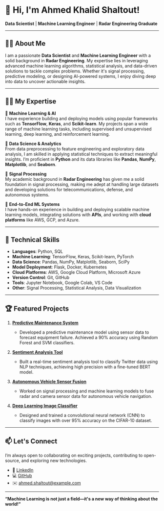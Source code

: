 # 👋 Hi, I'm Ahmed Khalid Shaltout!

**Data Scientist** | **Machine Learning Engineer** | **Radar Engineering Graduate**

---

## 👨‍💻 About Me

I am a passionate **Data Scientist** and **Machine Learning Engineer** with a solid background in **Radar Engineering**. My expertise lies in leveraging advanced machine learning algorithms, statistical analysis, and data-driven solutions to tackle complex problems. Whether it's signal processing, predictive modeling, or designing AI-powered systems, I enjoy diving deep into data to uncover actionable insights.

---

## 🧑‍🏫 My Expertise

🔹 **Machine Learning & AI**  
I have experience building and deploying models using popular frameworks such as **TensorFlow**, **Keras**, and **Scikit-learn**. My projects span a wide range of machine learning tasks, including supervised and unsupervised learning, deep learning, and reinforcement learning.

🔹 **Data Science & Analytics**  
From data preprocessing to feature engineering and exploratory data analysis, I am skilled in applying statistical techniques to extract meaningful insights. I’m proficient in **Python** and its data libraries like **Pandas**, **NumPy**, **Matplotlib**, and **Seaborn**.

🔹 **Signal Processing**  
My academic background in **Radar Engineering** has given me a solid foundation in signal processing, making me adept at handling large datasets and developing solutions for telecommunications, defense, and autonomous systems.

🔹 **End-to-End ML Systems**  
I have hands-on experience in building and deploying scalable machine learning models, integrating solutions with **APIs**, and working with **cloud platforms** like AWS, GCP, and Azure.

---

## 🚀 Technical Skills

- **Languages**: Python, SQL
- **Machine Learning**: TensorFlow, Keras, Scikit-learn, PyTorch
- **Data Science**: Pandas, NumPy, Matplotlib, Seaborn, SciPy
- **Model Deployment**: Flask, Docker, Kubernetes
- **Cloud Platforms**: AWS, Google Cloud Platform, Microsoft Azure
- **Version Control**: Git, GitHub
- **Tools**: Jupyter Notebook, Google Colab, VS Code
- **Other**: Signal Processing, Statistical Analysis, Data Visualization

---

## 🏆 Featured Projects

1. **[Predictive Maintenance System](#)**  
   - Developed a predictive maintenance model using sensor data to forecast equipment failure. Achieved a 90% accuracy using Random Forest and SVM classifiers.

2. **[Sentiment Analysis Tool](#)**  
   - Built a real-time sentiment analysis tool to classify Twitter data using NLP techniques, achieving high precision with a fine-tuned BERT model.

3. **[Autonomous Vehicle Sensor Fusion](#)**  
   - Worked on signal processing and machine learning models to fuse radar and camera sensor data for autonomous vehicle navigation.

4. **[Deep Learning Image Classifier](#)**  
   - Designed and trained a convolutional neural network (CNN) to classify images with over 95% accuracy on the CIFAR-10 dataset.

---

## 📫 Let's Connect

I’m always open to collaborating on exciting projects, contributing to open-source, and exploring new technologies.

- 💼 [LinkedIn](https://www.linkedin.com/in/ahmedkhalidshaltout)
- 💻 [GitHub](https://github.com/your-github-profile)
- ✉️ ahmed.shaltout@example.com

---

**“Machine Learning is not just a field—it's a new way of thinking about the world!”**

